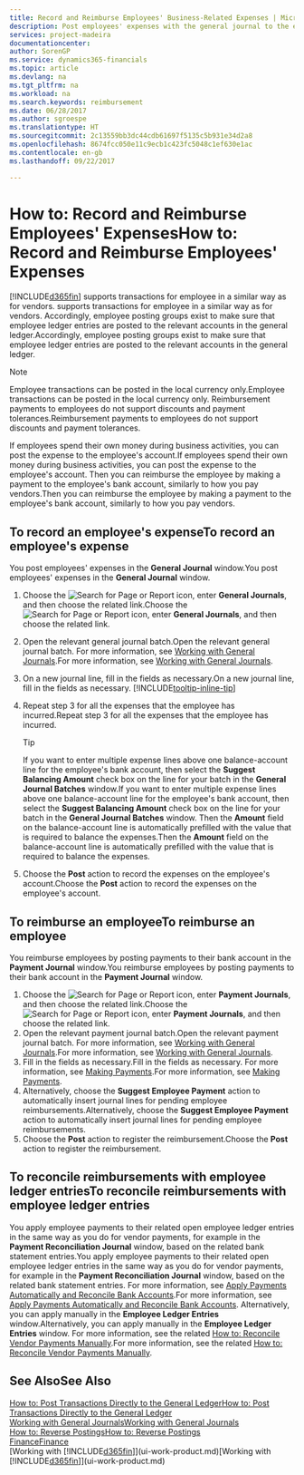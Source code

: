```yaml
---
title: Record and Reimburse Employees' Business-Related Expenses | Microsoft Docs
description: Post employees' expenses with the general journal to the employee's account and later post a payment to the employee's bank account to reimburse for the business-related expense.
services: project-madeira
documentationcenter: 
author: SorenGP
ms.service: dynamics365-financials
ms.topic: article
ms.devlang: na
ms.tgt_pltfrm: na
ms.workload: na
ms.search.keywords: reimbursement
ms.date: 06/28/2017
ms.author: sgroespe
ms.translationtype: HT
ms.sourcegitcommit: 2c13559bb3dc44cdb61697f5135c5b931e34d2a8
ms.openlocfilehash: 8674fcc050e11c9ecb1c423fc5048c1ef630e1ac
ms.contentlocale: en-gb
ms.lasthandoff: 09/22/2017

---
```

# <a name="how-to-record-and-reimburse-employees-expenses"></a><span data-ttu-id="7cd1e-103">How to: Record and Reimburse Employees' Expenses</span><span class="sxs-lookup"><span data-stu-id="7cd1e-103">How to: Record and Reimburse Employees' Expenses</span></span>
[!INCLUDE[d365fin](includes/d365fin_md.md)]<span data-ttu-id="7cd1e-104"> supports transactions for employee in a similar way as for vendors.</span><span class="sxs-lookup"><span data-stu-id="7cd1e-104"> supports transactions for employee in a similar way as for vendors.</span></span> <span data-ttu-id="7cd1e-105">Accordingly, employee posting groups exist to make sure that employee ledger entries are posted to the relevant accounts in the general ledger.</span><span class="sxs-lookup"><span data-stu-id="7cd1e-105">Accordingly, employee posting groups exist to make sure that employee ledger entries are posted to the relevant accounts in the general ledger.</span></span>

> [!NOTE]  
> <span data-ttu-id="7cd1e-106">Employee transactions can be posted in the local currency only.</span><span class="sxs-lookup"><span data-stu-id="7cd1e-106">Employee transactions can be posted in the local currency only.</span></span> <span data-ttu-id="7cd1e-107">Reimbursement payments to employees do not support discounts and payment tolerances.</span><span class="sxs-lookup"><span data-stu-id="7cd1e-107">Reimbursement payments to employees do not support discounts and payment tolerances.</span></span>

<span data-ttu-id="7cd1e-108">If employees spend their own money during business activities, you can post the expense to the employee's account.</span><span class="sxs-lookup"><span data-stu-id="7cd1e-108">If employees spend their own money during business activities, you can post the expense to the employee's account.</span></span> <span data-ttu-id="7cd1e-109">Then you can reimburse the employee by making a payment to the employee's bank account, similarly to how you pay vendors.</span><span class="sxs-lookup"><span data-stu-id="7cd1e-109">Then you can reimburse the employee by making a payment to the employee's bank account, similarly to how you pay vendors.</span></span>

## <a name="to-record-an-employees-expense"></a><span data-ttu-id="7cd1e-110">To record an employee's expense</span><span class="sxs-lookup"><span data-stu-id="7cd1e-110">To record an employee's expense</span></span>
<span data-ttu-id="7cd1e-111">You post employees' expenses in the **General Journal** window.</span><span class="sxs-lookup"><span data-stu-id="7cd1e-111">You post employees' expenses in the **General Journal** window.</span></span>
1. <span data-ttu-id="7cd1e-112">Choose the ![Search for Page or Report](media/ui-search/search_small.png "Search for Page or Report icon") icon, enter **General Journals**, and then choose the related link.</span><span class="sxs-lookup"><span data-stu-id="7cd1e-112">Choose the ![Search for Page or Report](media/ui-search/search_small.png "Search for Page or Report icon") icon, enter **General Journals**, and then choose the related link.</span></span>
2. <span data-ttu-id="7cd1e-113">Open the relevant general journal batch.</span><span class="sxs-lookup"><span data-stu-id="7cd1e-113">Open the relevant general journal batch.</span></span> <span data-ttu-id="7cd1e-114">For more information, see [Working with General Journals](ui-work-general-journals.md).</span><span class="sxs-lookup"><span data-stu-id="7cd1e-114">For more information, see [Working with General Journals](ui-work-general-journals.md).</span></span>
3. <span data-ttu-id="7cd1e-115">On a new journal line, fill in the fields as necessary.</span><span class="sxs-lookup"><span data-stu-id="7cd1e-115">On a new journal line, fill in the fields as necessary.</span></span> [!INCLUDE[tooltip-inline-tip](includes/tooltip-inline-tip_md.md)]    
4. <span data-ttu-id="7cd1e-116">Repeat step 3 for all the expenses that the employee has incurred.</span><span class="sxs-lookup"><span data-stu-id="7cd1e-116">Repeat step 3 for all the expenses that the employee has incurred.</span></span>

    > [!TIP]  
    > <span data-ttu-id="7cd1e-117">If you want to enter multiple expense lines above one balance-account line for the employee's bank account, then select the **Suggest Balancing Amount** check box on the line for your batch in the **General Journal Batches** window.</span><span class="sxs-lookup"><span data-stu-id="7cd1e-117">If you want to enter multiple expense lines above one balance-account line for the employee's bank account, then select the **Suggest Balancing Amount** check box on the line for your batch in the **General Journal Batches** window.</span></span> <span data-ttu-id="7cd1e-118">Then the **Amount** field on the balance-account line is automatically prefilled with the value that is required to balance the expenses.</span><span class="sxs-lookup"><span data-stu-id="7cd1e-118">Then the **Amount** field on the balance-account line is automatically prefilled with the value that is required to balance the expenses.</span></span>
5. <span data-ttu-id="7cd1e-119">Choose the **Post** action to record the expenses on the employee's account.</span><span class="sxs-lookup"><span data-stu-id="7cd1e-119">Choose the **Post** action to record the expenses on the employee's account.</span></span>

## <a name="to-reimburse-an-employee"></a><span data-ttu-id="7cd1e-120">To reimburse an employee</span><span class="sxs-lookup"><span data-stu-id="7cd1e-120">To reimburse an employee</span></span>
<span data-ttu-id="7cd1e-121">You reimburse employees by posting payments to their bank account in the **Payment Journal** window.</span><span class="sxs-lookup"><span data-stu-id="7cd1e-121">You reimburse employees by posting payments to their bank account in the **Payment Journal** window.</span></span>
1. <span data-ttu-id="7cd1e-122">Choose the ![Search for Page or Report](media/ui-search/search_small.png "Search for Page or Report icon") icon, enter **Payment Journals**, and then choose the related link.</span><span class="sxs-lookup"><span data-stu-id="7cd1e-122">Choose the ![Search for Page or Report](media/ui-search/search_small.png "Search for Page or Report icon") icon, enter **Payment Journals**, and then choose the related link.</span></span>
2. <span data-ttu-id="7cd1e-123">Open the relevant payment journal batch.</span><span class="sxs-lookup"><span data-stu-id="7cd1e-123">Open the relevant payment journal batch.</span></span> <span data-ttu-id="7cd1e-124">For more information, see [Working with General Journals](ui-work-general-journals.md).</span><span class="sxs-lookup"><span data-stu-id="7cd1e-124">For more information, see [Working with General Journals](ui-work-general-journals.md).</span></span>
3. <span data-ttu-id="7cd1e-125">Fill in the fields as necessary.</span><span class="sxs-lookup"><span data-stu-id="7cd1e-125">Fill in the fields as necessary.</span></span> <span data-ttu-id="7cd1e-126">For more information, see [Making Payments](payables-make-payments.md).</span><span class="sxs-lookup"><span data-stu-id="7cd1e-126">For more information, see [Making Payments](payables-make-payments.md).</span></span>
4. <span data-ttu-id="7cd1e-127">Alternatively, choose the **Suggest Employee Payment** action to automatically insert journal lines for pending employee reimbursements.</span><span class="sxs-lookup"><span data-stu-id="7cd1e-127">Alternatively, choose the **Suggest Employee Payment** action to automatically insert journal lines for pending employee reimbursements.</span></span>
5. <span data-ttu-id="7cd1e-128">Choose the **Post** action to register the reimbursement.</span><span class="sxs-lookup"><span data-stu-id="7cd1e-128">Choose the **Post** action to register the reimbursement.</span></span>  

## <a name="to-reconcile-reimbursements-with-employee-ledger-entries"></a><span data-ttu-id="7cd1e-129">To reconcile reimbursements with employee ledger entries</span><span class="sxs-lookup"><span data-stu-id="7cd1e-129">To reconcile reimbursements with employee ledger entries</span></span>
<span data-ttu-id="7cd1e-130">You apply employee payments to their related open employee ledger entries in the same way as you do for vendor payments, for example in the **Payment Reconciliation Journal** window, based on the related bank statement entries.</span><span class="sxs-lookup"><span data-stu-id="7cd1e-130">You apply employee payments to their related open employee ledger entries in the same way as you do for vendor payments, for example in the **Payment Reconciliation Journal** window, based on the related bank statement entries.</span></span> <span data-ttu-id="7cd1e-131">For more information, see [Apply Payments Automatically and Reconcile Bank Accounts](receivables-apply-payments-auto-reconcile-bank-accounts.md).</span><span class="sxs-lookup"><span data-stu-id="7cd1e-131">For more information, see [Apply Payments Automatically and Reconcile Bank Accounts](receivables-apply-payments-auto-reconcile-bank-accounts.md).</span></span> <span data-ttu-id="7cd1e-132">Alternatively, you can apply manually in the **Employee Ledger Entries** window.</span><span class="sxs-lookup"><span data-stu-id="7cd1e-132">Alternatively, you can apply manually in the **Employee Ledger Entries** window.</span></span> <span data-ttu-id="7cd1e-133">For more information, see the related [How to: Reconcile Vendor Payments Manually](payables-how-apply-purchase-transactions-manually.md).</span><span class="sxs-lookup"><span data-stu-id="7cd1e-133">For more information, see the related [How to: Reconcile Vendor Payments Manually](payables-how-apply-purchase-transactions-manually.md).</span></span>  

## <a name="see-also"></a><span data-ttu-id="7cd1e-134">See Also</span><span class="sxs-lookup"><span data-stu-id="7cd1e-134">See Also</span></span>
[<span data-ttu-id="7cd1e-135">How to: Post Transactions Directly to the General Ledger</span><span class="sxs-lookup"><span data-stu-id="7cd1e-135">How to: Post Transactions Directly to the General Ledger</span></span>](finance-how-post-transactions-directly.md)  
[<span data-ttu-id="7cd1e-136">Working with General Journals</span><span class="sxs-lookup"><span data-stu-id="7cd1e-136">Working with General Journals</span></span>](ui-work-general-journals.md)  
[<span data-ttu-id="7cd1e-137">How to: Reverse Postings</span><span class="sxs-lookup"><span data-stu-id="7cd1e-137">How to: Reverse Postings</span></span>](finance-how-reverse-journal-posting.md)  
[<span data-ttu-id="7cd1e-138">Finance</span><span class="sxs-lookup"><span data-stu-id="7cd1e-138">Finance</span></span>](finance.md)  
<span data-ttu-id="7cd1e-139">[Working with [!INCLUDE[d365fin](includes/d365fin_md.md)]](ui-work-product.md)</span><span class="sxs-lookup"><span data-stu-id="7cd1e-139">[Working with [!INCLUDE[d365fin](includes/d365fin_md.md)]](ui-work-product.md)</span></span>  

